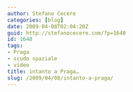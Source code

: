 ```yaml
---
author: Stefano Cecere
categories: [blog]
date: 2009-04-08T02:04:20Z
guid: http://stefanocecere.com/?p=1640
id: 1640
tags:
- Praga
- scudo spaziale
- video
title: intanto a Praga…
slug: /2009/04/08/intanto-a-praga/
---
```


